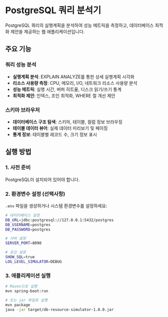 # PostgreSQL 쿼리 분석기

PostgreSQL 쿼리의 실행계획을 분석하여 성능 메트릭을 측정하고, 데이터베이스 최적화 제안을 제공하는 웹 애플리케이션입니다.

## 주요 기능

### 쿼리 성능 분석
- **실행계획 분석**: EXPLAIN ANALYZE를 통한 상세 실행계획 시각화
- **리소스 사용량 측정**: CPU, 메모리, I/O, 네트워크 리소스 사용량 분석
- **성능 메트릭**: 실행 시간, 버퍼 히트율, 디스크 읽기/쓰기 통계
- **최적화 제안**: 인덱스, 조인 최적화, WHERE 절 개선 제안

### 스키마 브라우저
- **데이터베이스 구조 탐색**: 스키마, 테이블, 컬럼 정보 브라우징
- **테이블 데이터 뷰어**: 실제 데이터 미리보기 및 페이징
- **통계 정보**: 테이블별 레코드 수, 크기 정보 표시

## 실행 방법

### 1. 사전 준비
PostgreSQL이 설치되어 있어야 합니다.

### 2. 환경변수 설정 (선택사항)
`.env` 파일을 생성하거나 시스템 환경변수를 설정하세요:

```bash
# 데이터베이스 설정
DB_URL=jdbc:postgresql://127.0.0.1:5432/postgres
DB_USERNAME=postgres
DB_PASSWORD=postgres

# 서버 설정
SERVER_PORT=8090

# 로깅 설정
SHOW_SQL=true
LOG_LEVEL_SIMULATOR=DEBUG
```

### 3. 애플리케이션 실행
```bash
# Maven으로 실행
mvn spring-boot:run

# 또는 jar 파일로 실행
mvn package
java -jar target/db-resource-simulator-1.0.0.jar
```
